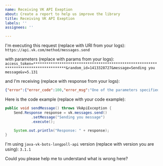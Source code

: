 ```yaml
---
name: Receiving VK API Exeption
about: Create a report to help us improve the library
title: Receiving VK API Exeption
labels: ''
assignees: ''

---
```


I'm executing this request (replace with URI from your logs): `https://api.vk.com/method/messages.send`

with parameters (replace with params from your logs): `access_token=*************************************************************************************&random_id=1413328727&message=Sending you message&v=5.131`

and I'm receiving (replace with response from your logs): 
```json
{"error":{"error_code":100,"error_msg":"One of the parameters specified was missing or invalid: you should specify peer_id, user_id, domain, chat_id or user_ids param","request_params":[{"key":"method","value":"messages.send"},{"key":"oauth","value":"1"},{"key":"v","value":"5.131"},{"key":"random_id","value":"1413460573"}]}}
```

Here is the code example (replace with your code example):
```java
public void sendMessage() throws VkApiException {
    Send.Response response = vk.messages.send()
            .setMessage("Sending you message")
            .execute();

    System.out.println("Response: " + response);
}
```

I'm using `java-vk-bots-longpoll-api` version (replace with version you are using): `3.1.1`

Could you please help me to understand what is wrong here?
